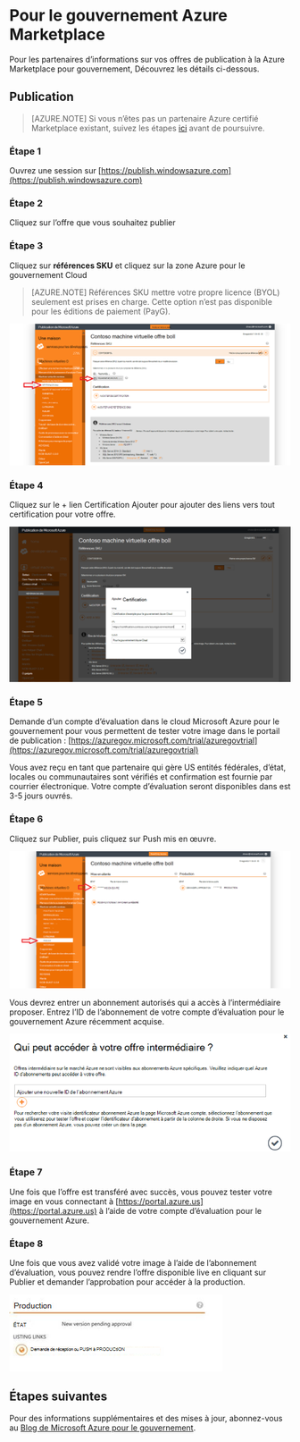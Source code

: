 <properties
            pageTitle="Documentation pour le gouvernement Azure | Microsoft Azure"
            description="Cela fournit une comparaison des fonctionnalités et des conseils sur le développement d’applications pour le gouvernement Azure."
            services="Azure-Government"
            cloud="gov"
            documentationCenter=""
            authors="tsingh"
            manager="asimm"
            editor=""/>
 
<tags    ms.service="multiple"
            ms.devlang="na"
            ms.topic="article"
            ms.tgt_pltfrm="na"
            ms.workload="azure-government"
            ms.date="10/20/2016"
            ms.author="zakramer;tsingh;divacc"/> 

# <a name="azure-government-marketplace"></a>Pour le gouvernement Azure Marketplace
Pour les partenaires d’informations sur vos offres de publication à la Azure Marketplace pour gouvernement, Découvrez les détails ci-dessous.

## <a name="publishing"></a>Publication
>[AZURE.NOTE] Si vous n’êtes pas un partenaire Azure certifié Marketplace existant, suivez les étapes [ici](../marketplace-publishing/marketplace-publishing-getting-started.md) avant de poursuivre.

### <a name="step-1"></a>Étape 1  
Ouvrez une session sur [https://publish.windowsazure.com](https://publish.windowsazure.com)

### <a name="step-2"></a>Étape 2
Cliquez sur l’offre que vous souhaitez publier

### <a name="step-3"></a>Étape 3
Cliquez sur **références SKU** et cliquez sur la zone Azure pour le gouvernement Cloud

>[AZURE.NOTE] Références SKU mettre votre propre licence (BYOL) seulement est prises en charge.  Cette option n’est pas disponible pour les éditions de paiement (PayG).

![texte de remplacement](./media/government-manage-marketplace-partner-1.png)

### <a name="step-4"></a>Étape 4
Cliquez sur le + lien Certification Ajouter pour ajouter des liens vers tout certification pour votre offre.

![texte de remplacement](./media/government-manage-marketplace-partner-2.png)

### <a name="step-5"></a>Étape 5
Demande d’un compte d’évaluation dans le cloud Microsoft Azure pour le gouvernement pour vous permettent de tester votre image dans le portail de publication : [https://azuregov.microsoft.com/trial/azuregovtrial](https://azuregov.microsoft.com/trial/azuregovtrial)

Vous avez reçu en tant que partenaire qui gère US entités fédérales, d’état, locales ou communautaires sont vérifiés et confirmation est fournie par courrier électronique.  Votre compte d’évaluation seront disponibles dans est 3-5 jours ouvrés.

### <a name="step-6"></a>Étape 6
Cliquez sur Publier, puis cliquez sur Push mis en œuvre. 

![texte de remplacement](./media/government-manage-marketplace-partner-3.png)

Vous devrez entrer un abonnement autorisés qui a accès à l’intermédiaire proposer. Entrez l’ID de l’abonnement de votre compte d’évaluation pour le gouvernement Azure récemment acquise.

![texte de remplacement](./media/government-manage-marketplace-partner-4.png)

### <a name="step-7"></a>Étape 7
Une fois que l’offre est transféré avec succès, vous pouvez tester votre image en vous connectant à [https://portal.azure.us](https://portal.azure.us) à l’aide de votre compte d’évaluation pour le gouvernement Azure.

### <a name="step-8"></a>Étape 8
Une fois que vous avez validé votre image à l’aide de l’abonnement d’évaluation, vous pouvez rendre l’offre disponible live en cliquant sur Publier et demander l’approbation pour accéder à la production. 

![texte de remplacement](./media/government-manage-marketplace-partner-5.png)

## <a name="next-steps"></a>Étapes suivantes

Pour des informations supplémentaires et des mises à jour, abonnez-vous au [Blog de Microsoft Azure pour le gouvernement](https://blogs.msdn.microsoft.com/azuregov/).
